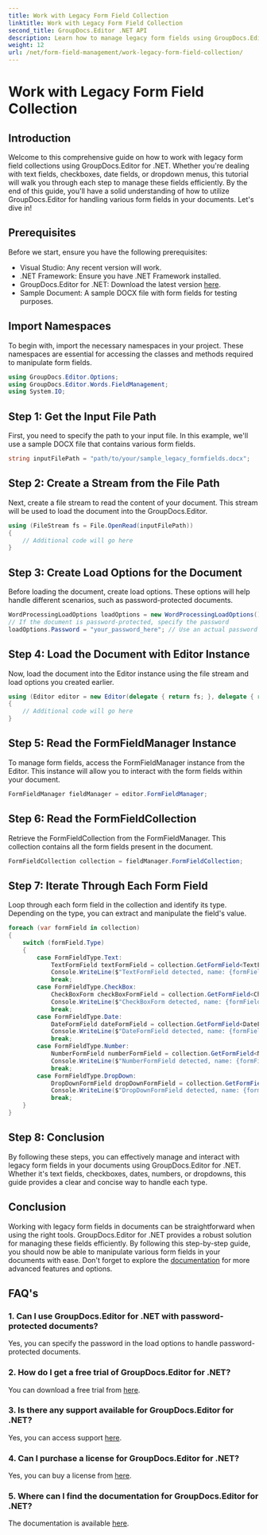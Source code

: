 ```yaml
---
title: Work with Legacy Form Field Collection
linktitle: Work with Legacy Form Field Collection
second_title: GroupDocs.Editor .NET API
description: Learn how to manage legacy form fields using GroupDocs.Editor for .NET with our detailed guide. Perfect for handling text fields, checkboxes, dates, and more.
weight: 12
url: /net/form-field-management/work-legacy-form-field-collection/
---
```


# Work with Legacy Form Field Collection

## Introduction
Welcome to this comprehensive guide on how to work with legacy form field collections using GroupDocs.Editor for .NET. Whether you're dealing with text fields, checkboxes, date fields, or dropdown menus, this tutorial will walk you through each step to manage these fields efficiently. By the end of this guide, you'll have a solid understanding of how to utilize GroupDocs.Editor for handling various form fields in your documents. Let's dive in!
## Prerequisites
Before we start, ensure you have the following prerequisites:
- Visual Studio: Any recent version will work.
- .NET Framework: Ensure you have .NET Framework installed.
- GroupDocs.Editor for .NET: Download the latest version [here](https://releases.groupdocs.com/editor/net/).
- Sample Document: A sample DOCX file with form fields for testing purposes.
## Import Namespaces
To begin with, import the necessary namespaces in your project. These namespaces are essential for accessing the classes and methods required to manipulate form fields.
```csharp
using GroupDocs.Editor.Options;
using GroupDocs.Editor.Words.FieldManagement;
using System.IO;
```
## Step 1: Get the Input File Path
First, you need to specify the path to your input file. In this example, we'll use a sample DOCX file that contains various form fields.
```csharp
string inputFilePath = "path/to/your/sample_legacy_formfields.docx";
```
## Step 2: Create a Stream from the File Path
Next, create a file stream to read the content of your document. This stream will be used to load the document into the GroupDocs.Editor.
```csharp
using (FileStream fs = File.OpenRead(inputFilePath))
{
    // Additional code will go here
}
```
## Step 3: Create Load Options for the Document
Before loading the document, create load options. These options will help handle different scenarios, such as password-protected documents.
```csharp
WordProcessingLoadOptions loadOptions = new WordProcessingLoadOptions();
// If the document is password-protected, specify the password
loadOptions.Password = "your_password_here"; // Use an actual password if necessary
```
## Step 4: Load the Document with Editor Instance
Now, load the document into the Editor instance using the file stream and load options you created earlier.
```csharp
using (Editor editor = new Editor(delegate { return fs; }, delegate { return loadOptions; }))
{
    // Additional code will go here
}
```
## Step 5: Read the FormFieldManager Instance
To manage form fields, access the FormFieldManager instance from the Editor. This instance will allow you to interact with the form fields within your document.
```csharp
FormFieldManager fieldManager = editor.FormFieldManager;
```
## Step 6: Read the FormFieldCollection
Retrieve the FormFieldCollection from the FormFieldManager. This collection contains all the form fields present in the document.
```csharp
FormFieldCollection collection = fieldManager.FormFieldCollection;
```
## Step 7: Iterate Through Each Form Field
Loop through each form field in the collection and identify its type. Depending on the type, you can extract and manipulate the field's value.
```csharp
foreach (var formField in collection)
{
    switch (formField.Type)
    {
        case FormFieldType.Text:
            TextFormField textFormField = collection.GetFormField<TextFormField>(formField.Name);
            Console.WriteLine($"TextFormField detected, name: {formField.Name}, value: {textFormField.Value}");
            break;
        case FormFieldType.CheckBox:
            CheckBoxForm checkBoxFormField = collection.GetFormField<CheckBoxForm>(formField.Name);
            Console.WriteLine($"CheckBoxForm detected, name: {formField.Name}, value: {checkBoxFormField.Value}");
            break;
        case FormFieldType.Date:
            DateFormField dateFormField = collection.GetFormField<DateFormField>(formField.Name);
            Console.WriteLine($"DateFormField detected, name: {formField.Name}, value: {dateFormField.Value}");
            break;
        case FormFieldType.Number:
            NumberFormField numberFormField = collection.GetFormField<NumberFormField>(formField.Name);
            Console.WriteLine($"NumberFormField detected, name: {formField.Name}, value: {numberFormField.Value}");
            break;
        case FormFieldType.DropDown:
            DropDownFormField dropDownFormField = collection.GetFormField<DropDownFormField>(formField.Name);
            Console.WriteLine($"DropDownFormField detected, name: {formField.Name}, value selected: {dropDownFormField.Value[dropDownFormField.SelectedIndex]}");
            break;
    }
}
```
## Step 8: Conclusion
By following these steps, you can effectively manage and interact with legacy form fields in your documents using GroupDocs.Editor for .NET. Whether it's text fields, checkboxes, dates, numbers, or dropdowns, this guide provides a clear and concise way to handle each type.
## Conclusion
Working with legacy form fields in documents can be straightforward when using the right tools. GroupDocs.Editor for .NET provides a robust solution for managing these fields efficiently. By following this step-by-step guide, you should now be able to manipulate various form fields in your documents with ease. Don't forget to explore the [documentation](https://tutorials.groupdocs.com/editor/net/) for more advanced features and options.
## FAQ's
### 1. Can I use GroupDocs.Editor for .NET with password-protected documents?
Yes, you can specify the password in the load options to handle password-protected documents.
### 2. How do I get a free trial of GroupDocs.Editor for .NET?
You can download a free trial from [here](https://releases.groupdocs.com/).
### 3. Is there any support available for GroupDocs.Editor for .NET?
Yes, you can access support [here](https://forum.groupdocs.com/c/editor/20).
### 4. Can I purchase a license for GroupDocs.Editor for .NET?
Yes, you can buy a license from [here](https://purchase.groupdocs.com/buy).
### 5. Where can I find the documentation for GroupDocs.Editor for .NET?
The documentation is available [here](https://tutorials.groupdocs.com/editor/net/).
